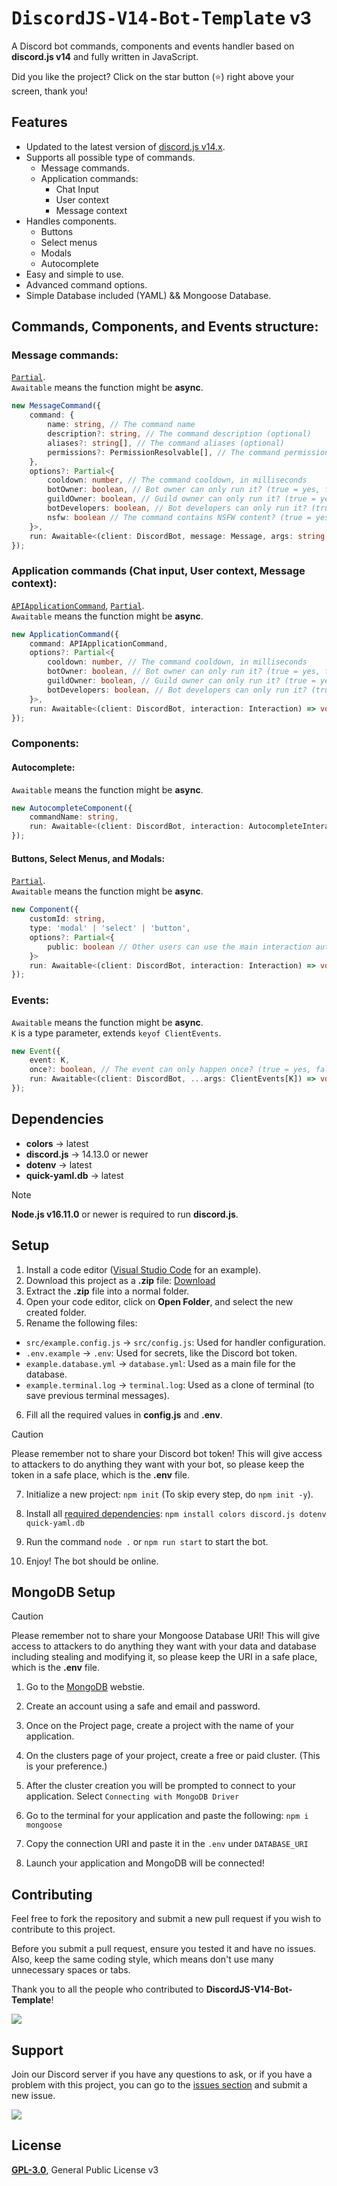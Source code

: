 # <samp>DiscordJS-V14-Bot-Template</samp> v3

A Discord bot commands, components and events handler based on **discord.js v14** and fully written in JavaScript.

Did you like the project? Click on the star button (⭐️) right above your screen, thank you!

## Features
- Updated to the latest version of [discord.js v14.x](https://github.com/discordjs/discord.js/releases).
- Supports all possible type of commands.
    - Message commands.
    - Application commands:
        - Chat Input
        - User context
        - Message context
- Handles components.
    - Buttons
    - Select menus
    - Modals
    - Autocomplete
- Easy and simple to use.
- Advanced command options.
- Simple Database included (YAML) && Mongoose Database.

## Commands, Components, and Events structure:
### Message commands:

[`Partial`](https://www.typescriptlang.org/docs/handbook/utility-types.html#partialtype).<br>
`Awaitable` means the function might be **async**.

```ts
new MessageCommand({
    command: {
        name: string, // The command name
        description?: string, // The command description (optional)
        aliases?: string[], // The command aliases (optional)
        permissions?: PermissionResolvable[], // The command permissions (optional)
    },
    options?: Partial<{
        cooldown: number, // The command cooldown, in milliseconds
        botOwner: boolean, // Bot owner can only run it? (true = yes, false = no)
        guildOwner: boolean, // Guild owner can only run it? (true = yes, false = no)
        botDevelopers: boolean, // Bot developers can only run it? (true = yes, false = no)
        nsfw: boolean // The command contains NSFW content? (true = yes, false = no)
    }>,
    run: Awaitable<(client: DiscordBot, message: Message, args: string[]) => void> // The main function to execute the command
});
```

### Application commands (Chat input, User context, Message context):

[`APIApplicationCommand`](https://discord.com/developers/docs/interactions/application-commands#application-command-object-application-command-structure), [`Partial`](https://www.typescriptlang.org/docs/handbook/utility-types.html#partialtype).<br>
`Awaitable` means the function might be **async**.

```ts
new ApplicationCommand({
    command: APIApplicationCommand,
    options?: Partial<{
        cooldown: number, // The command cooldown, in milliseconds
        botOwner: boolean, // Bot owner can only run it? (true = yes, false = no)
        guildOwner: boolean, // Guild owner can only run it? (true = yes, false = no)
        botDevelopers: boolean, // Bot developers can only run it? (true = yes, false = no)
    }>,
    run: Awaitable<(client: DiscordBot, interaction: Interaction) => void> // The main function to execute the command
});
```

### Components:
#### Autocomplete:

`Awaitable` means the function might be **async**.

```ts
new AutocompleteComponent({
    commandName: string,
    run: Awaitable<(client: DiscordBot, interaction: AutocompleteInteraction) => void> // The main function to execute the command
});
```

#### Buttons, Select Menus, and Modals:

[`Partial`](https://www.typescriptlang.org/docs/handbook/utility-types.html#partialtype).<br>
`Awaitable` means the function might be **async**.

```ts
new Component({
    customId: string,
    type: 'modal' | 'select' | 'button',
    options?: Partial<{
        public: boolean // Other users can use the main interaction author button/select? (true = yes, false = no)
    }>
    run: Awaitable<(client: DiscordBot, interaction: Interaction) => void> // The main function to execute the command
});
```

### Events:

`Awaitable` means the function might be **async**.<br>
`K` is a type parameter, extends `keyof ClientEvents`.

```ts
new Event({
    event: K,
    once?: boolean, // The event can only happen once? (true = yes, false = no)
    run: Awaitable<(client: DiscordBot, ...args: ClientEvents[K]) => void>
});
```

## Dependencies
- **colors** → latest
- **discord.js** → 14.13.0 or newer
- **dotenv** → latest
- **quick-yaml.db** → latest

> [!NOTE]
> **Node.js v16.11.0** or newer is required to run **discord.js**.

## Setup
1. Install a code editor ([Visual Studio Code](https://code.visualstudio.com/Download) for an example).
2. Download this project as a **.zip** file: [Download](https://github.com/TFAGaming/DiscordJS-V14-Bot-Template/archive/refs/heads/main.zip)
3. Extract the **.zip** file into a normal folder.
4. Open your code editor, click on **Open Folder**, and select the new created folder.
5. Rename the following files:

- `src/example.config.js` → `src/config.js`: Used for handler configuration.
- `.env.example` → `.env`: Used for secrets, like the Discord bot token.
- `example.database.yml` → `database.yml`: Used as a main file for the database.
- `example.terminal.log` → `terminal.log`: Used as a clone of terminal (to save previous terminal messages).

6. Fill all the required values in **config.js** and **.env**.

> [!CAUTION]
> Please remember not to share your Discord bot token! This will give access to attackers to do anything they want with your bot, so please keep the token in a safe place, which is the **.env** file.

7. Initialize a new project: `npm init` (To skip every step, do `npm init -y`).
8. Install all [required dependencies](#dependencies): `npm install colors discord.js dotenv quick-yaml.db`

9. Run the command `node .` or `npm run start` to start the bot.
10. Enjoy! The bot should be online.

## MongoDB Setup

>[!CAUTION]
> Please remember not to share your Mongoose Database URI! This will give access to attackers to do anything they want with your data and database including stealing and modifying it, so please keep the URI in a safe place, which is the **.env** file.

1. Go to the [MongoDB](https://www.mongodb.com/) webstie.
2. Create an account using a safe and email and password.

3. Once on the Project page, create a project with the name of your application.
4. On the clusters page of your project, create a free or paid cluster. (This is your preference.)

5. After the cluster creation you will be prompted to connect to your application. Select `Connecting with MongoDB Driver`
6. Go to the terminal for your application and paste the following: `npm i mongoose`

7. Copy the connection URI and paste it in the `.env` under `DATABASE_URI`
8. Launch your application and MongoDB will be connected!

## Contributing
Feel free to fork the repository and submit a new pull request if you wish to contribute to this project.

Before you submit a pull request, ensure you tested it and have no issues. Also, keep the same coding style, which means don't use many unnecessary spaces or tabs.

Thank you to all the people who contributed to **DiscordJS-V14-Bot-Template**!

<img src="https://contrib.rocks/image?repo=TFAGaming/DiscordJS-V14-Bot-Template">

## Support
Join our Discord server if you have any questions to ask, or if you have a problem with this project, you can go to the [issues section](https://github.com/TFAGaming/DiscordJS-V14-Bot-Template/issues) and submit a new issue.

<a href="https://discord.gg/E6VFACWu5V">
  <img src="https://discord.com/api/guilds/918611797194465280/widget.png?style=banner3">
</a>

## License
[**GPL-3.0**](./LICENSE), General Public License v3
